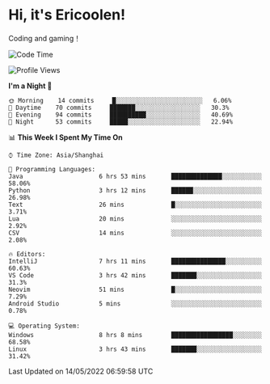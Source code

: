 # Hi, it's Ericoolen!
Coding and gaming！

<!--START_SECTION:waka-->
![Code Time](http://img.shields.io/badge/Code%20Time-245%20hrs%204%20mins-blue)

![Profile Views](http://img.shields.io/badge/Profile%20Views-0-blue)

**I'm a Night 🦉** 

```text
🌞 Morning    14 commits     █░░░░░░░░░░░░░░░░░░░░░░░░   6.06% 
🌆 Daytime    70 commits     ███████░░░░░░░░░░░░░░░░░░   30.3% 
🌃 Evening    94 commits     ██████████░░░░░░░░░░░░░░░   40.69% 
🌙 Night      53 commits     █████░░░░░░░░░░░░░░░░░░░░   22.94%

```


📊 **This Week I Spent My Time On** 

```text
⌚︎ Time Zone: Asia/Shanghai

💬 Programming Languages: 
Java                     6 hrs 53 mins       ██████████████░░░░░░░░░░░   58.06% 
Python                   3 hrs 12 mins       ██████░░░░░░░░░░░░░░░░░░░   26.98% 
Text                     26 mins             █░░░░░░░░░░░░░░░░░░░░░░░░   3.71% 
Lua                      20 mins             ░░░░░░░░░░░░░░░░░░░░░░░░░   2.92% 
CSV                      14 mins             ░░░░░░░░░░░░░░░░░░░░░░░░░   2.08%

🔥 Editors: 
IntelliJ                 7 hrs 11 mins       ███████████████░░░░░░░░░░   60.63% 
VS Code                  3 hrs 42 mins       ███████░░░░░░░░░░░░░░░░░░   31.3% 
Neovim                   51 mins             █░░░░░░░░░░░░░░░░░░░░░░░░   7.29% 
Android Studio           5 mins              ░░░░░░░░░░░░░░░░░░░░░░░░░   0.78%

💻 Operating System: 
Windows                  8 hrs 8 mins        █████████████████░░░░░░░░   68.58% 
Linux                    3 hrs 43 mins       ███████░░░░░░░░░░░░░░░░░░   31.42%

```


 Last Updated on 14/05/2022 06:59:58 UTC
<!--END_SECTION:waka-->

